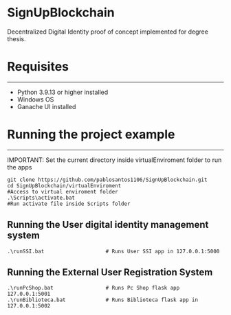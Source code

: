 # SignUpBlockchain
Decentralized Digital Identity proof of concept implemented for degree thesis. 

# Requisites
---------------------------------------------------------------------
* Python 3.9.13 or higher installed
* Windows OS
* Ganache UI installed

# Running the project example
---------------------------------------------------------------------
IMPORTANT: Set the current directory inside virtualEnviroment folder to run the apps

	git clone https://github.com/pablosantos1106/SignUpBlockchain.git    
	cd SignUpBlockchain/virtualEnviroment                                 #Access to virtual enviroment folder
	.\Scripts\activate.bat                                                #Run activate file inside Scripts folder

## Running the User digital identity management system

	.\runSSI.bat					# Runs User SSI app in 127.0.0.1:5000
    
## Running the External User Registration System 
       
	.\runPcShop.bat					# Runs Pc Shop flask app 127.0.0.1:5001
	.\runBiblioteca.bat				# Runs Biblioteca flask app in 127.0.0.1:5002

